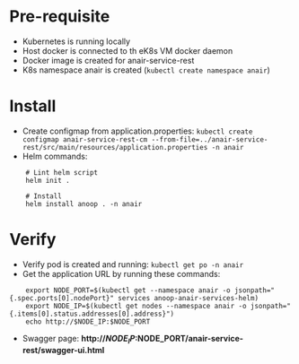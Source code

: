 # Pre-requisite
- Kubernetes is running locally
- Host docker is connected to th eK8s VM docker daemon
- Docker image is created for anair-service-rest
- K8s namespace anair is created (`kubectl create namespace anair`)

# Install
- Create configmap from application.properties: `kubectl create configmap anair-service-rest-cm --from-file=../anair-service-rest/src/main/resources/application.properties -n anair`
- Helm commands:
```
    # Lint helm script
    helm init .
    
    # Install
    helm install anoop . -n anair
```

# Verify
- Verify pod is created and running: `kubectl get po -n anair`
- Get the application URL by running these commands:
```    
    export NODE_PORT=$(kubectl get --namespace anair -o jsonpath="{.spec.ports[0].nodePort}" services anoop-anair-services-helm)
    export NODE_IP=$(kubectl get nodes --namespace anair -o jsonpath="{.items[0].status.addresses[0].address}")
    echo http://$NODE_IP:$NODE_PORT
```
- Swagger page: __http://$NODE_IP:$NODE_PORT/anair-service-rest/swagger-ui.html__